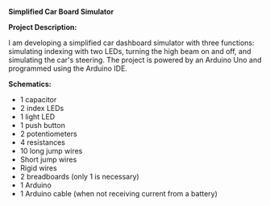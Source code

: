 **Simplified Car Board Simulator**

**Project Description:**

I am developing a simplified car dashboard simulator with three functions: simulating indexing with two LEDs, turning the high beam on and off, and simulating the car's steering. The project is powered by an Arduino Uno and programmed using the Arduino IDE.

**Schematics:**

- 1 capacitor
- 2 index LEDs
- 1 light LED
- 1 push button
- 2 potentiometers
- 4 resistances
- 10 long jump wires
- Short jump wires
- Rigid wires
- 2 breadboards (only 1 is necessary)
- 1 Arduino
- 1 Arduino cable (when not receiving current from a battery)
